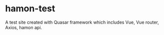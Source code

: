 # hamon-test


A test site created with Quasar framework which includes Vue, Vue router, Axios, hamon api.
